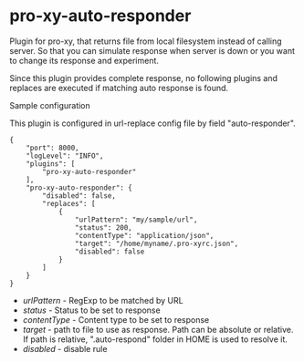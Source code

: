 # pro-xy-auto-responder

Plugin for pro-xy, that returns file from local filesystem instead of calling server. So that you can simulate response when server is down or you want to change its response and experiment.

Since this plugin provides complete response, no following plugins and replaces are executed if matching auto response is found.

Sample configuration

This plugin is configured in url-replace config file by field "auto-responder".


```
{
    "port": 8000,
    "logLevel": "INFO",
    "plugins": [
        "pro-xy-auto-responder"
    ],
    "pro-xy-auto-responder": {
		"disabled": false,
		"replaces": [
			{
				"urlPattern": "my/sample/url",
				"status": 200,
				"contentType": "application/json",
				"target": "/home/myname/.pro-xyrc.json",
                "disabled": false
		    }
		]
	}
}
```

- *urlPattern* - RegExp to be matched by URL
- *status* - Status to be set to response
- *contentType* - Content type to be set to response
- *target* - path to file to use as response. Path can be absolute or relative. If path is relative, ".auto-respond" folder in HOME is used to resolve it.
- *disabled* - disable rule
